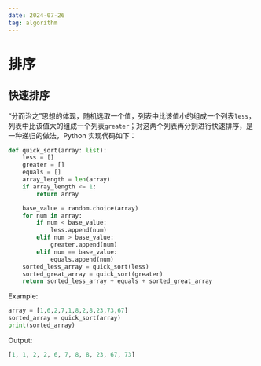 ```yaml
---
date: 2024-07-26
tag: algorithm
---
```


# 排序

## 快速排序

“分而治之”思想的体现，随机选取一个值，列表中比该值小的组成一个列表`less`，列表中比该值大的组成一个列表`greater`；对这两个列表再分别进行快速排序，是一种递归的做法，Python 实现代码如下：

```python
def quick_sort(array: list):
    less = []
    greater = []
    equals = []
    array_length = len(array)
    if array_length <= 1:
        return array

    base_value = random.choice(array)
    for num in array:
        if num < base_value:
            less.append(num)
        elif num > base_value:
            greater.append(num)
        elif num == base_value:
            equals.append(num)
    sorted_less_array = quick_sort(less)
    sorted_great_array = quick_sort(greater)
    return sorted_less_array + equals + sorted_great_array
```

Example:

```python
array = [1,6,2,7,1,8,2,8,23,73,67]
sorted_array = quick_sort(array)
print(sorted_array)
```

Output:

```python
[1, 1, 2, 2, 6, 7, 8, 8, 23, 67, 73]
```
